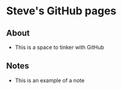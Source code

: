 # Steve's GitHub pages


## About

- This is a space to tinker with GitHub

## Notes

- This is an example of a note
